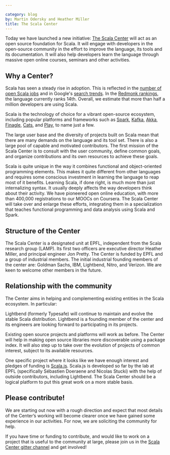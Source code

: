 ```yaml
---

category: blog
by: Martin Odersky and Heather Miller
title: The Scala Center
---
```


Today we have launched a new initiative: [The Scala Center](http://scala.epfl.ch) will
act as an open source foundation for Scala.
It will engage with developers in the open-source community in the effort to
improve the language, its tools and its documentation. It will also help developers
learn the language through massive open online courses, seminars and other activities.


## Why a Center?

Scala has seen a steady rise in adoption. This is reflected in the
[number of open Scala jobs](http://www.indeed.com/jobtrends/scala.html) and in Google's
[search trends](https://trends.google.com/trends/explore?date=all&q=scala%20tutorial).
In the [Redmonk rankings](http://sogrady-media.redmonk.com/sogrady/files/2016/02/lang-rank-944px-wm-e1456601438269.png),
the language currently ranks 14th. Overall, we estimate that more than
half a million developers are using Scala.

Scala is the technology of choice for a vibrant open-source ecosystem,
including popular platforms and frameworks such as
[Spark](http://spark.apache.org/), [Kafka](http://kafka.apache.org/),
[Akka](http://akka.io), [Finagle](https://twitter.github.io/finagle),
[Cats](http://typelevel.org/cats/), and
[Play](https://www.playframework.com/), to name just a few.

The large user base and the diversity of projects built on Scala mean
that there are many demands on the language and its tool set. There is also a large pool of capable and motivated contributors. The first mission of the Scala Center is to consult with
the user community, define common goals, and organize contributions
and its own resources to achieve these goals.

Scala is quite unique in the way it combines functional and
object-oriented programming elements. This makes it quite different
from other languages and requires some conscious investment in
learning the language to reap most of it benefits. Learning Scala, if
done right, is much more than just internalizing syntax. It usually
deeply affects the way developers think about their activity. We have
pioneered open online education, with more than 400,000 registrations
to our MOOCs on Coursera. The Scala Center will take over and enlarge
these efforts, integrating them in a specialization that teaches
functional programming and data analysis using Scala and Spark.

## Structure of the Center

The Scala Center is a designated unit at EPFL, independent from the
Scala research group (LAMP). Its first two officers are executive director Heather Miller,
and principal engineer Jon Pretty. The Center is funded by EPFL and a group of industrial
members. The initial industrial founding members of the center are:
Goldman Sachs, IBM, Lightbend, Nitro, and Verizon. We are keen to
welcome other members in the future.

## Relationship with the community

The Center aims in helping and complementing existing entities in the
Scala ecosystem. In particular:

Lightbend (formerly Typesafe) will continue to maintain and evolve the
stable Scala distribution. Lightbend is a founding member of the
center and its engineers are looking forward to participating in its
projects.

Existing open source projects and platforms will work as before. The
Center will help in making open source libraries more discoverable
using a package index. It will also step up to take over the evolution
of projects of common interest, subject to its available resources.

One specific project where it looks like we have enough interest and
pledges of funding is [Scala.js](http://www.scala-js.org/).  Scala.js
is developed so far by the lab at EPFL (specifically Sébastien Doeraene
and Nicolas Stucki) with the help of outside contributors, including Lightbend.
The Scala Center should be a
logical platform to put this great work on a more stable basis.

## Please contribute!

We are starting out now with a rough direction and expect that most details of the Center’s working will become clearer once we have gained some experience in our activities. For now, we are soliciting the community for help.

If you have time or funding to contribute, and would like to work on a project that is useful to the community at large, please join us in the [Scala Center gitter channel](https://gitter.im/scala/center) and get involved!





